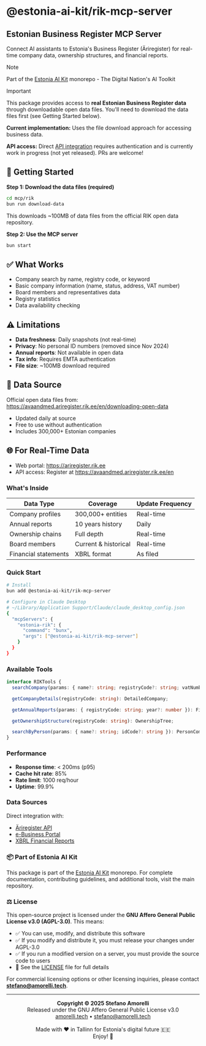 # @estonia-ai-kit/rik-mcp-server

## Estonian Business Register MCP Server

Connect AI assistants to Estonia's Business Register (Äriregister) for real-time company data, ownership structures, and financial reports.

> [!NOTE]
> Part of the [Estonia AI Kit](https://github.com/stefanoamorelli/estonia-ai-kit) monorepo - The Digital Nation's AI Toolkit

> [!IMPORTANT]
> This package provides access to **real Estonian Business Register data** through downloadable open data files. You'll need to download the data files first (see Getting Started below).
> 
> **Current implementation:** Uses the file download approach for accessing business data.
> 
> **API access:** Direct [API integration](https://avaandmed.ariregister.rik.ee/en/open-data-api/introduction-api-services) requires authentication and is currently work in progress (not yet released). PRs are welcome!
> 
> ## 🚀 Getting Started
> 
> **Step 1: Download the data files (required)**
> ```bash
> cd mcp/rik
> bun run download-data
> ```
> This downloads ~100MB of data files from the official RIK open data repository.
> 
> **Step 2: Use the MCP server**
> ```bash
> bun start
> ```
> 
> ## ✅ What Works
> - Company search by name, registry code, or keyword
> - Basic company information (name, status, address, VAT number)
> - Board members and representatives data
> - Registry statistics
> - Data availability checking
> 
> ## ⚠️ Limitations
> - **Data freshness**: Daily snapshots (not real-time)
> - **Privacy**: No personal ID numbers (removed since Nov 2024)
> - **Annual reports**: Not available in open data
> - **Tax info**: Requires EMTA authentication
> - **File size**: ~100MB download required
> 
> ## 📓 Data Source
> Official open data files from: https://avaandmed.ariregister.rik.ee/en/downloading-open-data
> - Updated daily at source
> - Free to use without authentication
> - Includes 300,000+ Estonian companies
> 
> ## 🌐 For Real-Time Data
> - Web portal: https://ariregister.rik.ee
> - API access: Register at https://avaandmed.ariregister.rik.ee/en

### What's Inside

| Data Type            | Coverage             | Update Frequency |
| -------------------- | -------------------- | ---------------- |
| Company profiles     | 300,000+ entities    | Real-time        |
| Annual reports       | 10 years history     | Daily            |
| Ownership chains     | Full depth           | Real-time        |
| Board members        | Current & historical | Real-time        |
| Financial statements | XBRL format          | As filed         |

### Quick Start

```bash
# Install
bun add @estonia-ai-kit/rik-mcp-server

# Configure in Claude Desktop
# ~/Library/Application Support/Claude/claude_desktop_config.json
{
  "mcpServers": {
    "estonia-rik": {
      "command": "bunx",
      "args": ["@estonia-ai-kit/rik-mcp-server"]
    }
  }
}
```

### Available Tools

```typescript
interface RIKTools {
  searchCompany(params: { name?: string; registryCode?: string; vatNumber?: string }): CompanyData;

  getCompanyDetails(registryCode: string): DetailedCompany;

  getAnnualReports(params: { registryCode: string; year?: number }): FinancialReport[];

  getOwnershipStructure(registryCode: string): OwnershipTree;

  searchByPerson(params: { name?: string; idCode?: string }): PersonCompanies[];
}
```

### Performance

- **Response time**: < 200ms (p95)
- **Cache hit rate**: 85%
- **Rate limit**: 1000 req/hour
- **Uptime**: 99.9%

### Data Sources

Direct integration with:

- [Äriregister API](https://avaandmed.ariregister.rik.ee/en)
- [e-Business Portal](https://ariregister.rik.ee/eng)
- [XBRL Financial Reports](https://aruanded.rik.ee/)

### 📦 Part of Estonia AI Kit

This package is part of the [Estonia AI Kit](https://github.com/stefanoamorelli/estonia-ai-kit) monorepo. For complete documentation, contributing guidelines, and additional tools, visit the main repository.

### ⚖️ License

This open-source project is licensed under the **GNU Affero General Public License v3.0 (AGPL-3.0)**. This means:

- ✅ You can use, modify, and distribute this software
- ✅ If you modify and distribute it, you must release your changes under AGPL-3.0
- ✅ If you run a modified version on a server, you must provide the source code to users
- 📄 See the [LICENSE](../../LICENSE) file for full details

For commercial licensing options or other licensing inquiries, please contact **stefano@amorelli.tech**.

---

<div align="center">
  <p>
    <strong>Copyright © 2025 Stefano Amorelli</strong><br>
    Released under the GNU Affero General Public License v3.0<br>
    <a href="https://amorelli.tech">amorelli.tech</a> • <a href="mailto:stefano@amorelli.tech">stefano@amorelli.tech</a><br>
    <br>
    Made with ❤️ in Tallinn for Estonia's digital future 🇪🇪<br>
    Enjoy! 🎉
  </p>
</div>
